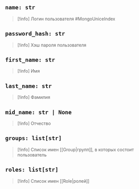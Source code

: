 ## `name: str`

>[!info] Логин пользователя #MongoUniceIndex

## `password_hash: str`

> [!info] Хэш пароля пользователя

## `first_name: str`

> [!info] Имя

## `last_name: str`

>[!info] Фамилия 

## `mid_name: str | None`

> [!info] Отчество

## `groups: list[str]`

>[!info] Список имен [[Group|групп]], в которых состоит пользователь

## `roles: list[str]`

>[!info] Список имен [[Role|ролей]]
